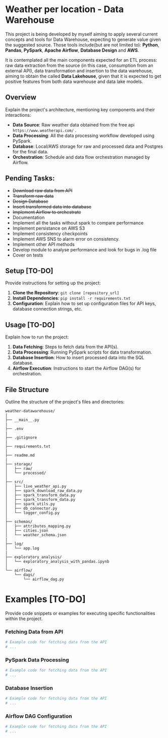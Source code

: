 # Weather per location - Data Warehouse

This project is being developed by myself aiming to apply several current concepts and tools for Data Warehouse, expecting to generate value given the suggested source. Those tools include(but are not limited to): **Python**, **Pandas**, **PySpark**, **Apache Airflow**, **Database Design** and **AWS**.

It is contemplated all the main components expected for an ETL process: raw data extraction from the source (in this case, consumption from an external API), data transformation and insertion to the data warehouse, aiming to obtain the called **Data Lakehouse**, given that it is expected to get positive features from both data warehouse and data lake models.

## Overview

Explain the project's architecture, mentioning key components and their interactions:

- **Data Source**: Raw weather data obtained from the free api `https://www.weatherapi.com/` .
- **Data Processing**: All the data processing workflow developed using PySpark.
- **Database**: Local/AWS storage for raw and processed data and Postgres for the final data.
- **Orchestration**: Schedule and data flow orchestration managed by Airflow.

## Pending Tasks:

- ~~Download raw data from API~~
- ~~Transform raw data~~
- ~~Design Database~~
- ~~Insert transformed data into database~~
- ~~Implement Airflow to orchestrate~~
- Documentation
- Implement all the tasks without spark to compare performance
- Implement persistance on AWS S3
- Implement consistency checkpoints
- Implement AWS SNS to alarm error on consistency.
- Implement other API methods
- Develop module to analyse performance and look for bugs in .log file
- Cover on tests


## Setup [TO-DO]

Provide instructions for setting up the project:

1. **Clone the Repository**: `git clone [repository_url]`
2. **Install Dependencies**: `pip install -r requirements.txt`
3. **Configuration**: Explain how to set up configuration files for API keys, database connection strings, etc.

## Usage [TO-DO]

Explain how to run the project:

1. **Data Fetching**: Steps to fetch data from the API(s).
2. **Data Processing**: Running PySpark scripts for data transformation.
3. **Database Insertion**: How to insert processed data into the SQL database.
4. **Airflow Execution**: Instructions to start the Airflow DAG(s) for orchestration.

## File Structure

Outline the structure of the project's files and directories:
```
weather-datawarehouse/
│
├── __main__.py
|
├── .env
|
├── .gitignore
|
├── requirements.txt
|
├── readme.md
|
├── storage/
│   ├── raw/
│   └── processed/
│
├── src/
│   ├── live_weather_api.py
│   ├── spark_download_raw_data.py
│   ├── spark_transform_data.py
│   ├── spark_transform_data.py
│   ├── spark_utils.py
│   ├── db_connector.py
│   └── logger_config.py
│
├── schemas/
│   ├── attributes_mapping.py
│   ├── cities.json
│   └── weather_schema.json
|
├── log/
│   └── app.log
|
├── exploratory_analysis/
│   └── exploratory_analysis_with_pandas.ipynb
│
└── airflow/
    └── dags/
        └── airflow_dag.py
```

# Examples [TO-DO]

Provide code snippets or examples for executing specific functionalities within the project.

### Fetching Data from API

```python
# Example code for fetching data from the API
# ...
```
### PySpark Data Processing

```python
# Example code for fetching data from the API
# ...
```

### Database Insertion


```python
# Example code for fetching data from the API
# ...
```
### Airflow DAG Configuration

```python
# Example code for fetching data from the API
# ...
```


